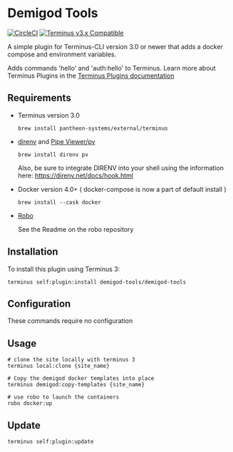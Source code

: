 
# Demigod Tools

[![CircleCI](https://circleci.com/gh/pantheon-systems/terminus-plugin-example.svg?style=shield)](https://circleci.com/gh/pantheon-systems/terminus-plugin-example)
[![Terminus v3.x Compatible](https://img.shields.io/badge/terminus-03.x-green.svg)](https://github.com/pantheon-systems/terminus-plugin-example/tree/3.x)

A simple plugin for Terminus-CLI version 3.0 or newer that adds a docker compose and environment variables.

Adds commands 'hello' and 'auth:hello' to Terminus. Learn more about Terminus Plugins in the
[Terminus Plugins documentation](https://pantheon.io/docs/terminus/plugins)

## Requirements

* Terminus version 3.0

  `brew install pantheon-systems/external/terminus`

* [direnv](https://direnv.net) and [Pipe Viewer/pv](http://www.ivarch.com/programs/pv.shtml)

  `brew install direnv pv`

   Also, be sure to integrate DIRENV into your shell using the information here: https://direnv.net/docs/hook.html

* Docker version 4.0+ ( docker-compose is now a part of default install )

  `brew install --cask docker`

* [Robo](https://github.com/consolidation/robo)

  See the Readme on the robo repository


## Installation

To install this plugin using Terminus 3:

```
terminus self:plugin:install demigod-tools/demigod-tools
```

## Configuration

These commands require no configuration

## Usage

```
# clone the site locally with terminus 3
terminus local:clone {site_name}

# Copy the demigod docker templates into place
terminus demigod:copy-templates {site_name}

# use robo to launch the containers
robo docker:up

```

## Update

`terminus self:plugin:update`
